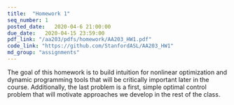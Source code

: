 ```yaml
---
title:  "Homework 1"
seq_number: 1
posted_date:   2020-04-6 21:00:00
due_date:   2020-04-15 23:59:00
pdf_link: "/aa203/pdfs/homework/AA203_HW1.pdf"
code_link: "https://github.com/StanfordASL/AA203_HW1"
md_group: "assignments"
---
```


The goal of this homework is to build intuition for nonlinear optimization and dynamic programming tools that will be critically important later in the course. Additionally, the last problem is a first, simple optimal control problem that will motivate approaches we develop in the rest of the class. 